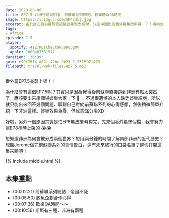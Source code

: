 ```yaml
---
date: 2020-08-06
title: EP7.5 非洲行前說明會、前蘇聯系列總結、歡樂聽眾QA時間
image: https://i.imgur.com/AR4c3mj.jpg
excerpt: 由於擔心從前蘇聯直接跳到非洲太突然，決定中間出個番外篇稍微串場一下！娛樂效果為零，但是真情滿分。
tags:
- Africa
episode: 7.5
player:
  spotify: 41Z7RBzCbeEt9RV89g5gUV
  apple: 1000487351517
duration: '36:39'
guid: e99f7614-d82f-42bc-9b23-1f251592f479
filepath: travel-wok-files/ep7_5.mp3
---
```


番外篇EP7.5突襲上架！！

為什麼會有這個EP7.5呢？其實只是因為覺得從前蘇聯直接跳到非洲有點太突然了，應該要出來串個場娛樂大家一下 🤣 ；不過很遺憾的本人缺乏娛樂細胞，所以就只能出來回答幾個問題、聊聊自己對於前蘇聯系列的心得感想，然後稍微簡單介紹一下非洲這樣。娛樂效果為零，但誠意滿分啦XD

好啦，另外一個原因其實是怕EP8無法按時剪完，先來個番外篇墊個檔，我會努力讓EP8準時上架的 😭😭

想知道非洲為何會被分成兩個世界？想用兩分鐘的時間了解南部非洲的近代歷史？想聽Jerome做完前蘇聯系列的真情告白，還有未來旅行的口袋名單？趕快打開這集來聽吧！



{% include middle.html %}

## 本集重點

* (00:02:21) 前蘇聯系列總結：帝國不死
* (00:05:50) 鯨魚企劃合作心得
* (00:07:36) 歡樂QA時間～～
* (00:10:56) 斯斯有三種，非洲有兩種
